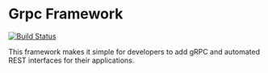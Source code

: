 # Grpc Framework
[![Build Status](https://app.travis-ci.com/libopenstorage/grpc-framework.svg?branch=master)](https://app.travis-ci.com/libopenstorage/grpc-framework)

This framework makes it simple for developers to add gRPC and automated REST
interfaces for their applications.

